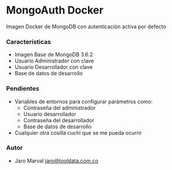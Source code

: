 MongoAuth Docker
===

Imagen Docker de MongoDB con autenticación activa por defecto

### Características ###
- Imagen Base de MongoDB 3.6.2
- Usuario Administrador con clave
- Usuario Desarrollador con clave
- Base de datos de desarrollo

### Pendientes ###
- Variables de entornos para configurar parámetros como:
  - Contraseña del administrador
  - Usuario desarrollador
  - Contraseña del desarrollador
  - Base de datos de desarrollo
- Cualquier otra cosilla cuchi que se me pueda ocurrir

### Autor ###
- Jaro Marval <jaro@tooldata.com.co>
